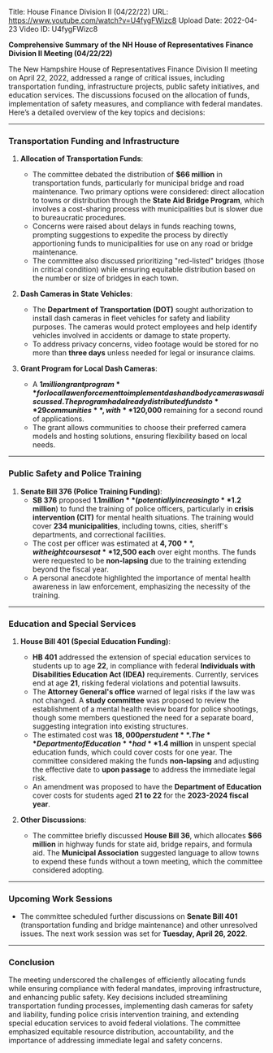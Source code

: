Title: House Finance Division II (04/22/22)
URL: https://www.youtube.com/watch?v=U4fygFWizc8
Upload Date: 2022-04-23
Video ID: U4fygFWizc8

**Comprehensive Summary of the NH House of Representatives Finance Division II Meeting (04/22/22)**

The New Hampshire House of Representatives Finance Division II meeting on April 22, 2022, addressed a range of critical issues, including transportation funding, infrastructure projects, public safety initiatives, and education services. The discussions focused on the allocation of funds, implementation of safety measures, and compliance with federal mandates. Here’s a detailed overview of the key topics and decisions:

---

### **Transportation Funding and Infrastructure**

1. **Allocation of Transportation Funds**:
   - The committee debated the distribution of **$66 million** in transportation funds, particularly for municipal bridge and road maintenance. Two primary options were considered: direct allocation to towns or distribution through the **State Aid Bridge Program**, which involves a cost-sharing process with municipalities but is slower due to bureaucratic procedures.
   - Concerns were raised about delays in funds reaching towns, prompting suggestions to expedite the process by directly apportioning funds to municipalities for use on any road or bridge maintenance.
   - The committee also discussed prioritizing "red-listed" bridges (those in critical condition) while ensuring equitable distribution based on the number or size of bridges in each town.

2. **Dash Cameras in State Vehicles**:
   - The **Department of Transportation (DOT)** sought authorization to install dash cameras in fleet vehicles for safety and liability purposes. The cameras would protect employees and help identify vehicles involved in accidents or damage to state property.
   - To address privacy concerns, video footage would be stored for no more than **three days** unless needed for legal or insurance claims.

3. **Grant Program for Local Dash Cameras**:
   - A **$1 million grant program** for local law enforcement to implement dash and body cameras was discussed. The program had already distributed funds to **29 communities**, with **$120,000** remaining for a second round of applications.
   - The grant allows communities to choose their preferred camera models and hosting solutions, ensuring flexibility based on local needs.

---

### **Public Safety and Police Training**

1. **Senate Bill 376 (Police Training Funding)**:
   - **SB 376** proposed **$1.1 million** (potentially increasing to **$1.2 million**) to fund the training of police officers, particularly in **crisis intervention (CIT)** for mental health situations. The training would cover **234 municipalities**, including towns, cities, sheriff's departments, and correctional facilities.
   - The cost per officer was estimated at **$4,700**, with eight courses at **$12,500 each** over eight months. The funds were requested to be **non-lapsing** due to the training extending beyond the fiscal year.
   - A personal anecdote highlighted the importance of mental health awareness in law enforcement, emphasizing the necessity of the training.

---

### **Education and Special Services**

1. **House Bill 401 (Special Education Funding)**:
   - **HB 401** addressed the extension of special education services to students up to age **22**, in compliance with federal **Individuals with Disabilities Education Act (IDEA)** requirements. Currently, services end at age **21**, risking federal violations and potential lawsuits.
   - The **Attorney General's office** warned of legal risks if the law was not changed. A **study committee** was proposed to review the establishment of a mental health review board for police shootings, though some members questioned the need for a separate board, suggesting integration into existing structures.
   - The estimated cost was **$18,000 per student**. The **Department of Education** had **$1.4 million** in unspent special education funds, which could cover costs for one year. The committee considered making the funds **non-lapsing** and adjusting the effective date to **upon passage** to address the immediate legal risk.
   - An amendment was proposed to have the **Department of Education** cover costs for students aged **21 to 22** for the **2023-2024 fiscal year**.

2. **Other Discussions**:
   - The committee briefly discussed **House Bill 36**, which allocates **$66 million** in highway funds for state aid, bridge repairs, and formula aid. The **Municipal Association** suggested language to allow towns to expend these funds without a town meeting, which the committee considered adopting.

---

### **Upcoming Work Sessions**
- The committee scheduled further discussions on **Senate Bill 401** (transportation funding and bridge maintenance) and other unresolved issues. The next work session was set for **Tuesday, April 26, 2022**.

---

### **Conclusion**
The meeting underscored the challenges of efficiently allocating funds while ensuring compliance with federal mandates, improving infrastructure, and enhancing public safety. Key decisions included streamlining transportation funding processes, implementing dash cameras for safety and liability, funding police crisis intervention training, and extending special education services to avoid federal violations. The committee emphasized equitable resource distribution, accountability, and the importance of addressing immediate legal and safety concerns.